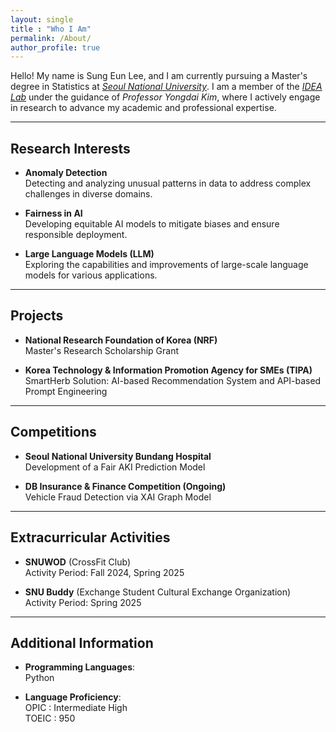 ```yaml
---
layout: single
title : "Who I Am"
permalink: /About/
author_profile: true
---
```


Hello! My name is Sung Eun Lee, and I am currently pursuing a Master's degree in Statistics at _[Seoul National University](https://stat.snu.ac.kr/)_. I am a member of the _[IDEA Lab](https://idea.snu.ac.kr/yongdai-kim/)_ under the guidance of _Professor Yongdai Kim_, where I actively engage in research to advance my academic and professional expertise.  

---

## Research Interests

- **Anomaly Detection**  
   Detecting and analyzing unusual patterns in data to address complex challenges in diverse domains.  

- **Fairness in AI**  
   Developing equitable AI models to mitigate biases and ensure responsible deployment.  

- **Large Language Models (LLM)**  
   Exploring the capabilities and improvements of large-scale language models for various applications.  

---

## Projects

- **National Research Foundation of Korea (NRF)**  
   Master's Research Scholarship Grant  

- **Korea Technology & Information Promotion Agency for SMEs (TIPA)**  
   SmartHerb Solution: AI-based Recommendation System and API-based Prompt Engineering  

---

## Competitions

- **Seoul National University Bundang Hospital**  
   Development of a Fair AKI Prediction Model  

- **DB Insurance & Finance Competition (Ongoing)**  
   Vehicle Fraud Detection via XAI Graph Model

---

## Extracurricular Activities

- **SNUWOD** (CrossFit Club)  
   Activity Period: Fall 2024, Spring 2025  

- **SNU Buddy** (Exchange Student Cultural Exchange Organization)  
   Activity Period: Spring 2025  

---

## Additional Information

- **Programming Languages**:  
   Python  

- **Language Proficiency**:  
   OPIC : Intermediate High  
   TOEIC : 950
